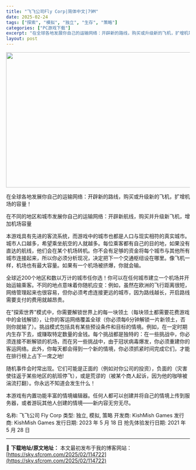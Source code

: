 ```yaml
---
title: "飞飞公司Fly Corp|简体中文|79M"
date: 2025-02-24
tags: ["探索", "模拟", "独立", "生存", "策略"]
categories: ["PC游戏下载"]
excerpt: "在全球各地发展你自己的运输网络：开辟新的路线，购买或升级新的飞机，扩增机场的容量！ 在不同的地区和城市发展你自己的运输网络：开辟新航线，购买并升级新飞机，增加机场容量 本游戏具有先进的客流系统，而游戏中的城市也都是人口与现实相符的真实城市。城市人口越多，希望乘坐航空的人就越多。每位乘客都有自己的目的&hellip;"
layout: post
---
```


<img class="aligncenter size-full wp-image-114723" src="https://sky.sfcrom.com/wp-content/uploads/2025/02/20250224012335100.webp" alt="" width="660" height="370" />

在全球各地发展你自己的运输网络：开辟新的路线，购买或升级新的飞机，扩增机场的容量！

在不同的地区和城市发展你自己的运输网络：开辟新航线，购买并升级新飞机，增加机场容量

本游戏具有先进的客流系统，而游戏中的城市也都是人口与现实相符的真实城市。城市人口越多，希望乘坐航空的人就越多。每位乘客都有自己的目的地，如果没有直达的航线，他们会在某个机场转机。你不会有足够的资金将每个城市与其他所有城市连接起来，所以你必须分析现况，决定把下一个交通枢纽设在哪里。像飞机一样，机场也有最大容量。如果有一个机场被挤爆，你就会输。

全球近200个地区和数以万计的城市任你选！你可以在任何城市建立一个机场并开始运输乘客。不同的地点意味着你随机应变：例如，虽然在欧洲的飞行距离很短，网络管理起来也很容易，但你必须考虑连接更远的城市，因为路线越长，开启路线需要支付的费用就越昂贵。

在"探索世界"模式中，你需要解锁世界上的每一块领土（每块领土都需要花费游戏中的金钱解锁），让你的客运网络覆盖全球（你必须每6分钟解锁一片新领土，否则你就输了）。挑战模式包括具有某些预设条件和目标的情境。例如，在一定时期内生存下去，或赚取特定数量的金钱。每个挑战都是独特的：在一些挑战中，你必须连接不断解锁的机场，而在另一些挑战中，由于冠状病毒爆发，你必须重建你的客运网络。此外，你每天都会得到一个新的情境，你必须抓紧时间完成它们，才能在排行榜上占下一席之地!

随机事件会时常出现。它们可能是正面的（例如对你公司的投资），负面的（灾害使往返于某些地区的航班停飞），或是荒谬的（被某个商人起诉，因为他的咖啡被湍流打翻）。你永远不知道会发生什么！

本游戏有内置功能丰富的情境编辑器。任何人都可以创建并将自己的情境上传到服务器，或者游玩其他人创建的情境——新内容无穷无尽。

名称: 飞飞公司 Fly Corp
类型: 独立, 模拟, 策略
开发商: KishMish Games
发行商: KishMish Games
发行日期: 2023 年 5 月 18 日
抢先体验发行日期: 2021 年 5 月 28 日

---
📖 **下载地址/原文地址：** 本文最初发布于我的博客网站：[https://sky.sfcrom.com/2025/02/114722](https://sky.sfcrom.com/2025/02/114722)
